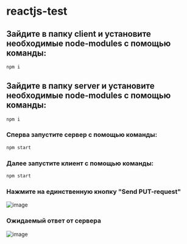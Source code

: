 # reactjs-test

## Зайдите в папку client и установите необходимые node-modules с помощью команды: 
```javascript
npm i
```
## Зайдите в папку server и установите необходимые node-modules с помощью команды: 
```javascript
npm i
```
### Сперва запустите сервер с помощью команды: 
```javascript
npm start
```
### Далее запустите клиент с помощью команды: 
```javascript
npm start
```
### Нажмите на единственную кнопку "Send PUT-request"
![image](https://user-images.githubusercontent.com/79365121/122559841-85721100-d048-11eb-8c87-6f106d85904a.png)

### Ожидаемый ответ от сервера
![image](https://user-images.githubusercontent.com/79365121/122560259-147f2900-d049-11eb-8aef-3eb01c3807f5.png)
